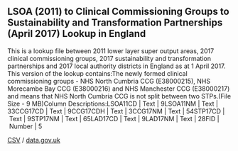 ## LSOA (2011) to Clinical Commissioning Groups to Sustainability and Transformation Partnerships (April 2017) Lookup in England

This is a lookup file between 2011 lower layer super output areas, 2017 clinical commissioning groups, 2017 sustainability and transformation partnerships and 2017 local authority districts in England as at 1 April 2017. This version of the lookup contains:The newly formed clinical commissioning groups - NHS North Cumbria CCG (E38000215), NHS Morecambe Bay CCG (E38000216) and NHS Manchester CCG (E38000217) and means that NHS North Cumbria CCG is not split between two STPs.(File Size - 9 MB)Column Descriptions:LSOA11CD | Text | 9LSOA11NM | Text | 33CCG17CD | Text | 9CCG17CDH | Text | 3CCG17NM | Text | 54STP17CD | Text | 9STP17NM | Text | 65LAD17CD | Text | 9LAD17NM | Text | 28FID | Number | 5

[CSV](csv/144.csv) / [data.gov.uk](https://data.gov.uk/dataset/a117cd9b-fd93-4d82-b2b9-3ddfcef98475/lsoa-2011-to-clinical-commissioning-groups-to-sustainability-and-transformation-partnerships-april-2017-lookup-in-england)

